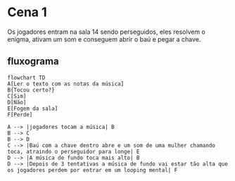 # Cena 1

Os jogadores entram na sala 14 sendo perseguidos, eles resolvem o enigma, ativam um som e conseguem abrir o baú e pegar a chave. 

## fluxograma

```mermaid
flowchart TD
A[Ler o texto com as notas da música]
B{Tocou certo?}
C[Sim]
D[Não]
E[Fogem da sala]
F[Perde]

A --> |jogadores tocam a música| B
B --> C
B --> D
C --> |Baú com a chave dentro abre e um som de uma mulher chamando toca, atraindo o perseguidor para longe| E
D --> |A música de fundo toca mais alto| B
D --> |Depois de 3 tentativas a música de fundo vai estar tão alta que os jogadores perdem por entrar em um looping mental| F
```